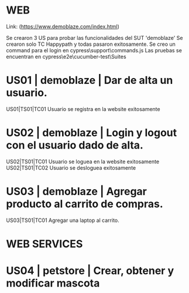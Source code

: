 # WEB 

Link: (https://www.demoblaze.com/index.html)

Se crearon 3 US para probar las funcionalidades del SUT 'demoblaze'
Se crearon solo TC Happypath y todas pasaron exitosamente. 
Se creo un command para el login en cypress\support\commands.js 
Las pruebas se encuentran en cypress\e2e\cucumber-test\Suites

# US01 | demoblaze | Dar de alta un usuario.
US01|TS01|TC01 Usuario se registra en la website exitosamente

# US02 | demoblaze | Login y logout con el usuario dado de alta.
US02|TS01|TC01 Usuario se loguea en la website exitosamente
US02|TS01|TC02 Usuario se desloguea exitosamente

# US03 | demoblaze | Agregar producto al carrito de compras.
 US03|TS01|TC01 Agregar una laptop al carrito.


# WEB SERVICES

# US04 | petstore |  Crear, obtener y modificar mascota 